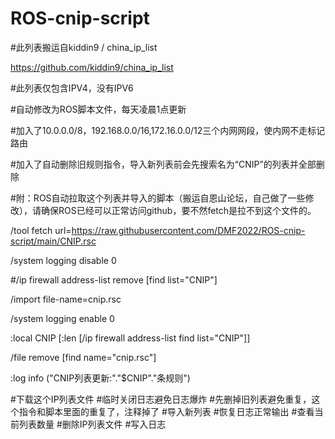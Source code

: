 # ROS-cnip-script
#此列表搬运自kiddin9 / china_ip_list

https://github.com/kiddin9/china_ip_list

#此列表仅包含IPV4，没有IPV6

#自动修改为ROS脚本文件，每天凌晨1点更新

#加入了10.0.0.0/8，192.168.0.0/16,172.16.0.0/12三个内网网段，使内网不走标记路由

#加入了自动删除旧规则指令，导入新列表前会先搜索名为“CNIP”的列表并全部删除

#附：ROS自动拉取这个列表并导入的脚本（搬运自恩山论坛，自己做了一些修改），请确保ROS已经可以正常访问github，要不然fetch是拉不到这个文件的。


/tool fetch url=https://raw.githubusercontent.com/DMF2022/ROS-cnip-script/main/CNIP.rsc

/system logging disable 0

#/ip firewall address-list remove [find list="CNIP"]

/import file-name=cnip.rsc

/system logging enable 0

:local CNIP [:len [/ip firewall address-list find list="CNIP"]]

/file remove [find name="cnip.rsc"]

:log info ("CNIP列表更新:"."$CNIP"."条规则")

#下载这个IP列表文件
#临时关闭日志避免日志爆炸
#先删掉旧列表避免重复，这个指令和脚本里面的重复了，注释掉了
#导入新列表
#恢复日志正常输出
#查看当前列表数量
#删除IP列表文件
#写入日志
